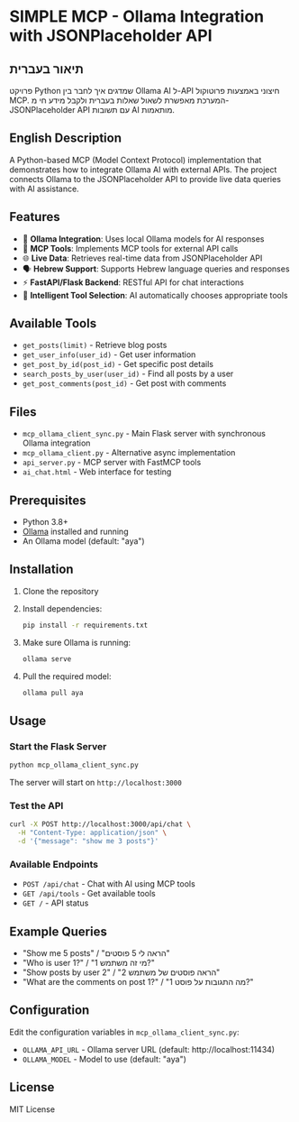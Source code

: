 # SIMPLE MCP - Ollama Integration with JSONPlaceholder API

## תיאור בעברית
פרויקט Python שמדגים איך לחבר בין Ollama AI ל-API חיצוני באמצעות פרוטוקול MCP. המערכת מאפשרת לשאול שאלות בעברית ולקבל מידע חי מ-JSONPlaceholder API עם תשובות AI מותאמות.

## English Description
A Python-based MCP (Model Context Protocol) implementation that demonstrates how to integrate Ollama AI with external APIs. The project connects Ollama to the JSONPlaceholder API to provide live data queries with AI assistance.

## Features

- 🤖 **Ollama Integration**: Uses local Ollama models for AI responses
- 🔧 **MCP Tools**: Implements MCP tools for external API calls
- 🌐 **Live Data**: Retrieves real-time data from JSONPlaceholder API
- 🗣️ **Hebrew Support**: Supports Hebrew language queries and responses
- ⚡ **FastAPI/Flask Backend**: RESTful API for chat interactions
- 🧠 **Intelligent Tool Selection**: AI automatically chooses appropriate tools

## Available Tools

- `get_posts(limit)` - Retrieve blog posts
- `get_user_info(user_id)` - Get user information
- `get_post_by_id(post_id)` - Get specific post details
- `search_posts_by_user(user_id)` - Find all posts by a user
- `get_post_comments(post_id)` - Get post with comments

## Files

- `mcp_ollama_client_sync.py` - Main Flask server with synchronous Ollama integration
- `mcp_ollama_client.py` - Alternative async implementation
- `api_server.py` - MCP server with FastMCP tools
- `ai_chat.html` - Web interface for testing

## Prerequisites

- Python 3.8+
- [Ollama](https://ollama.ai/) installed and running
- An Ollama model (default: "aya")

## Installation

1. Clone the repository
2. Install dependencies:
   ```bash
   pip install -r requirements.txt
   ```

3. Make sure Ollama is running:
   ```bash
   ollama serve
   ```

4. Pull the required model:
   ```bash
   ollama pull aya
   ```

## Usage

### Start the Flask Server

```bash
python mcp_ollama_client_sync.py
```

The server will start on `http://localhost:3000`

### Test the API

```bash
curl -X POST http://localhost:3000/api/chat \
  -H "Content-Type: application/json" \
  -d '{"message": "show me 3 posts"}'
```

### Available Endpoints

- `POST /api/chat` - Chat with AI using MCP tools
- `GET /api/tools` - Get available tools
- `GET /` - API status

## Example Queries

- "Show me 5 posts" / "הראה לי 5 פוסטים"
- "Who is user 1?" / "מי זה משתמש 1?"
- "Show posts by user 2" / "הראה פוסטים של משתמש 2"
- "What are the comments on post 1?" / "מה התגובות על פוסט 1?"

## Configuration

Edit the configuration variables in `mcp_ollama_client_sync.py`:

- `OLLAMA_API_URL` - Ollama server URL (default: http://localhost:11434)
- `OLLAMA_MODEL` - Model to use (default: "aya")

## License

MIT License